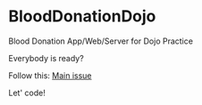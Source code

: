 # BloodDonationDojo
Blood Donation App/Web/Server for Dojo Practice

Everybody is ready?

Follow this: [Main issue](https://github.com/react-native-dojo/BloodDonationDojo/issues/1)

Let' code!
